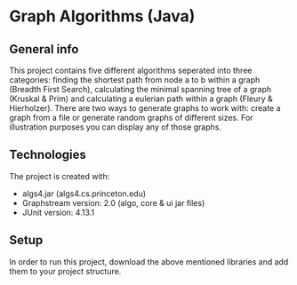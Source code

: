 # Graph Algorithms (Java)


## General info
This project contains five different algorithms seperated into three categories: 
finding the shortest path from node a to b within a graph (Breadth First Search), 
calculating the minimal spanning tree of a graph (Kruskal & Prim) and 
calculating a eulerian path within a graph (Fleury & Hierholzer).
There are two ways to generate graphs to work with: create a graph from a file or generate random graphs of different sizes. For illustration purposes you can display any of those graphs.

## Technologies
The project is created with:
* algs4.jar (algs4.cs.princeton.edu)
* Graphstream version: 2.0 (algo, core & ui jar files)
* JUnit version: 4.13.1

## Setup
In order to run this project, download the above mentioned libraries and add them to your project structure.

